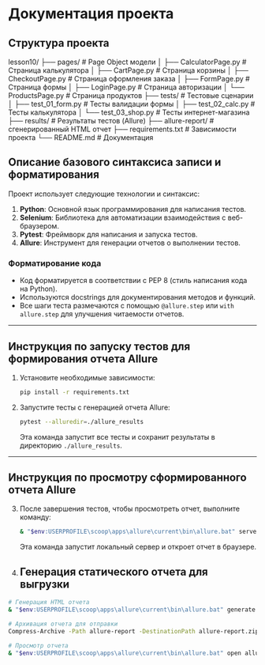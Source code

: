 # Документация проекта

## Структура проекта

lesson10/
├── pages/ # Page Object модели
│ ├── CalculatorPage.py # Страница калькулятора
│ ├── CartPage.py # Страница корзины
│ ├── CheckoutPage.py # Страница оформления заказа
│ ├── FormPage.py # Страница формы
│ ├── LoginPage.py # Страница авторизации
│ └── ProductsPage.py # Страница продуктов
├── tests/ # Тестовые сценарии
│ ├── test_01_form.py # Тесты валидации формы
│ ├── test_02_calc.py # Тесты калькулятора
│ └── test_03_shop.py # Тесты интернет-магазина
├── results/ # Результаты тестов (Allure)
├── allure-report/ # сгенерированный HTML отчет
├── requirements.txt # Зависимости проекта
└── README.md # Документация

## Описание базового синтаксиса записи и форматирования

Проект использует следующие технологии и синтаксис:

1. **Python**: Основной язык программирования для написания тестов.
2. **Selenium**: Библиотека для автоматизации взаимодействия с веб-браузером.
3. **Pytest**: Фреймворк для написания и запуска тестов.
4. **Allure**: Инструмент для генерации отчетов о выполнении тестов.

### Форматирование кода

- Код форматируется в соответствии с PEP 8 (стиль написания кода на Python).
- Используются docstrings для документирования методов и функций.
- Все шаги теста размечаются с помощью `@allure.step` или `with allure.step` для улучшения читаемости отчетов.

---

## Инструкция по запуску тестов для формирования отчета Allure

1. Установите необходимые зависимости:
   ```bash
   pip install -r requirements.txt
   ```

2. Запустите тесты с генерацией отчета Allure:
   ```bash
   pytest --alluredir=./allure_results
   ```

   Эта команда запустит все тесты и сохранит результаты в директорию `./allure_results`.

---

## Инструкция по просмотру сформированного отчета Allure

3. После завершения тестов, чтобы просмотреть отчет, выполните команду:
   ```bash
   & "$env:USERPROFILE\scoop\apps\allure\current\bin\allure.bat" serve allure_results
   ```

   Эта команда запустит локальный сервер и откроет отчет в браузере.
4. ## Генерация статического отчета для выгрузки

```bash
# Генерация HTML отчета
& "$env:USERPROFILE\scoop\apps\allure\current\bin\allure.bat" generate allure_results -o allure-report --clean

# Архивация отчета для отправки
Compress-Archive -Path allure-report -DestinationPath allure-report.zip

# Просмотр отчета
& "$env:USERPROFILE\scoop\apps\allure\current\bin\allure.bat" open allure-report
